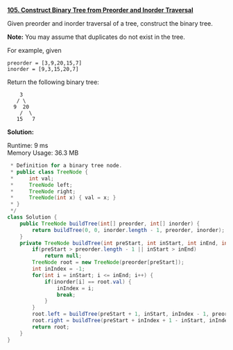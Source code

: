 **[105. Construct Binary Tree from Preorder and Inorder Traversal](https://leetcode.com/problems/construct-binary-tree-from-preorder-and-inorder-traversal/)**

Given preorder and inorder traversal of a tree, construct the binary tree.

**Note:**
You may assume that duplicates do not exist in the tree.

For example, given

```
preorder = [3,9,20,15,7]
inorder = [9,3,15,20,7]

```

Return the following binary tree:

```
    3
   / \
  9  20
    /  \
   15   7

```

**Solution:**

Runtime: 9 ms<br/>
Memory Usage: 36.3 MB

```java
 * Definition for a binary tree node.
 * public class TreeNode {
 *     int val;
 *     TreeNode left;
 *     TreeNode right;
 *     TreeNode(int x) { val = x; }
 * }
 */
class Solution {
    public TreeNode buildTree(int[] preorder, int[] inorder) {
        return buildTree(0, 0, inorder.length - 1, preorder, inorder);
    }
    private TreeNode buildTree(int preStart, int inStart, int inEnd, int[] preorder, int[] inorder) {
        if(preStart > preorder.length - 1 || inStart > inEnd)
            return null;
        TreeNode root = new TreeNode(preorder[preStart]);
        int inIndex = -1;
        for(int i = inStart; i <= inEnd; i++) {
            if(inorder[i] == root.val) {
                inIndex = i;
                break;
            }
        }
        root.left = buildTree(preStart + 1, inStart, inIndex - 1, preorder, inorder);
        root.right = buildTree(preStart + inIndex + 1 - inStart, inIndex + 1, inEnd, preorder,inorder);
        return root;
    }
}

```


